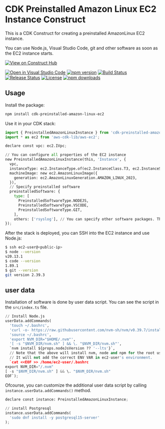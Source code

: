 # CDK Preinstalled Amazon Linux EC2 Instance Construct

This is a CDK Construct for creating a preinstalled AmazonLinux EC2 instance.

You can use Node.js, Visual Studio Code, git and other software as soon as the EC2 instance starts.

[![View on Construct Hub](https://constructs.dev/badge?package=cdk-preinstalled-amazon-linux-ec2)](https://constructs.dev/packages/cdk-preinstalled-amazon-linux-ec2)

[![Open in Visual Studio Code](https://img.shields.io/static/v1?logo=visualstudiocode&label=&message=Open%20in%20Visual%20Studio%20Code&labelColor=2c2c32&color=007acc&logoColor=007acc)](https://open.vscode.dev/badmintoncryer/cdk-preinstalled-amazon-linux-ec2)
[![npm version](https://badge.fury.io/js/cdk-preinstalled-amazon-linux-ec2.svg)](https://badge.fury.io/js/cdk-preinstalled-amazon-linux-ec2)
[![Build Status](https://github.com/badmintoncryer/cdk-preinstalled-amazon-linux-ec2/actions/workflows/build.yml/badge.svg)](https://github.com/badmintoncryer/cdk-preinstalled-amazon-linux-ec2/actions/workflows/build.yml)
[![Release Status](https://github.com/badmintoncryer/cdk-preinstalled-amazon-linux-ec2/actions/workflows/release.yml/badge.svg)](https://github.com/badmintoncryer/cdk-preinstalled-amazon-linux-ec2/actions/workflows/release.yml)
[![License](https://img.shields.io/badge/License-Apache%202.0-blue.svg)](https://opensource.org/licenses/Apache-2.0)
[![npm downloads](https://img.shields.io/npm/dm/cdk-preinstalled-amazon-linux-ec2.svg?style=flat)](https://www.npmjs.com/package/cdk-preinstalled-amazon-linux-ec2)

## Usage

Install the package:

```bash
npm install cdk-preinstalled-amazon-linux-ec2
```

Use it in your CDK stack:

```python
import { PreinstalledAmazonLinuxInstance } from 'cdk-preinstalled-amazon-linux-ec2';
import * as ec2 from 'aws-cdk-lib/aws-ec2';

declare const vpc: ec2.IVpc;

// You can configure all properties of the EC2 instance
new PreinstalledAmazonLinuxInstance(this, 'Instance', {
  vpc,
  instanceType: ec2.InstanceType.of(ec2.InstanceClass.T3, ec2.InstanceSize.NANO),
  machineImage: new ec2.AmazonLinuxImage({
    generation: ec2.AmazonLinuxGeneration.AMAZON_LINUX_2023,
  }),
  // Specify preinstalled software
  preinstalledSoftware: {
    type: [
      PreinstalledSoftwareType.NODEJS,
      PreinstalledSoftwareType.VSCODE,
      PreinstalledSoftwareType.GIT,
    ],
    others: ['rsyslog'], // You can specify other software packages. These parameters are used as `sudo dnf install ${parameter}`
});
```

After the stack is deployed, you can SSH into the EC2 instance and use Node.js:

```bash
$ ssh ec2-user@<public-ip>
$ node --version
v20.13.1
$ code --version
1.89.1
$ git --version
git version 2.39.3
```

## user data

Installation of software is done by user data script. You can see the script in the `src/index.ts` file.

```python
// Install Node.js
userData.addCommands(
  'touch ~/.bashrc',
  'curl -o- https://raw.githubusercontent.com/nvm-sh/nvm/v0.39.7/install.sh | bash',
  'source ~/.bashrc',
  'export NVM_DIR="$HOME/.nvm"',
  '[ -s "$NVM_DIR/nvm.sh" ] && \. "$NVM_DIR/nvm.sh"',
  `nvm install ${props.nodeJsVersion ?? '--lts'}`,
  // Note that the above will install nvm, node and npm for the root user.
  // It will not add the correct ENV VAR in ec2-user's environment.
  `cat <<EOF >> /home/ec2-user/.bashrc
export NVM_DIR="/.nvm"
[ -s "$NVM_DIR/nvm.sh" ] && \. "$NVM_DIR/nvm.sh"
EOF`);
```

Ofcourse, you can customize the additional user data script by calling `instance.userData.addCommands()` method.

```python
declare const instance: PreinstalledAmazonLinuxInstance;

// install Postgresql
instance.userData.addCommands(
  'sudo dnf install -y postgresql15-server'
);
```
